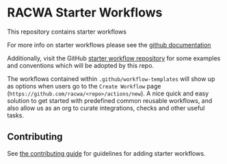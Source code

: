 # RACWA Starter Workflows

This repository contains starter workflows

For more info on starter workflows please see the [github documentation](https://docs.github.com/en/actions/using-workflows/creating-starter-workflows-for-your-organization)

Additionally, visit the GitHub [starter workflow repository](https://github.com/actions/starter-workflows) for some examples and conventions which will be adopted by this repo.

The workflows contained within `.github/workflow-templates` will show up as options when users go to the `Create Workflow` page (`https://github.com/racwa/<repo>/actions/new`). A nice quick and easy solution to get started with predefined common reusable workflows, and also allow us as an org to curate integrations, checks and other useful tasks.

## Contributing

See [the contributing guide](CONTRIBUTING.md) for guidelines for adding starter workflows.